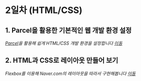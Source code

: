 # 2일차 (HTML/CSS)

## 1. Parcel을 활용한 기본적인 웹 개발 환경 설정
*[Parcel](https://parceljs.org/)을 활용해 쉽게  HTML/CSS 개발 환경을 설정합니다 [이동](./parcel)*


## 2. HTML과 CSS로 레이아웃 만들어 보기
*Flexbox를 이용해 Naver.com의 레이아웃을 따라서 구현해봅니다 [이동](./layout)*

